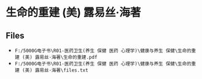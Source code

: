 # 生命的重建 (美) 露易丝·海著

## Files

- `F:/5000G电子书\R01-医药卫生(养生 保健 医药 心理学)\健康与养生 保健\生命的重建 (美) 露易丝·海著\生命的重建.pdf`
- `F:/5000G电子书\R01-医药卫生(养生 保健 医药 心理学)\健康与养生 保健\生命的重建 (美) 露易丝·海著\files.txt`
